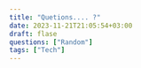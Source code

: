 ```yaml
---
title: "Quetions.... ?"
date: 2023-11-21T21:05:54+03:00
draft: flase
questions: ["Random"]
tags: ["Tech"]
---
```



